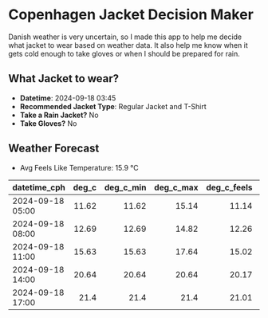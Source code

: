 
# Copenhagen Jacket Decision Maker

Danish weather is very uncertain, so I made this app to help me decide what jacket to wear based on weather data. 
It also help me know when it gets cold enough to take gloves or when I should be prepared for rain.

## What Jacket to wear?

- **Datetime**: 2024-09-18 03:45
- **Recommended Jacket Type**: Regular Jacket and T-Shirt
- **Take a Rain Jacket?** No
- **Take Gloves?** No

## Weather Forecast
- Avg Feels Like Temperature: 15.9 °C

| datetime_cph     |   deg_c |   deg_c_min |   deg_c_max |   deg_c_feels | weather   | wind   | rain   |
|:-----------------|--------:|------------:|------------:|--------------:|:----------|:-------|:-------|
| 2024-09-18 05:00 |   11.62 |       11.62 |       15.14 |         11.14 | Clouds    | Low    | None   |
| 2024-09-18 08:00 |   12.69 |       12.69 |       14.82 |         12.26 | Clouds    | Low    | None   |
| 2024-09-18 11:00 |   15.63 |       15.63 |       17.64 |         15.02 | Clouds    | Low    | None   |
| 2024-09-18 14:00 |   20.64 |       20.64 |       20.64 |         20.17 | Clear     | Low    | None   |
| 2024-09-18 17:00 |   21.4  |       21.4  |       21.4  |         21.01 | Clear     | Low    | None   |
        